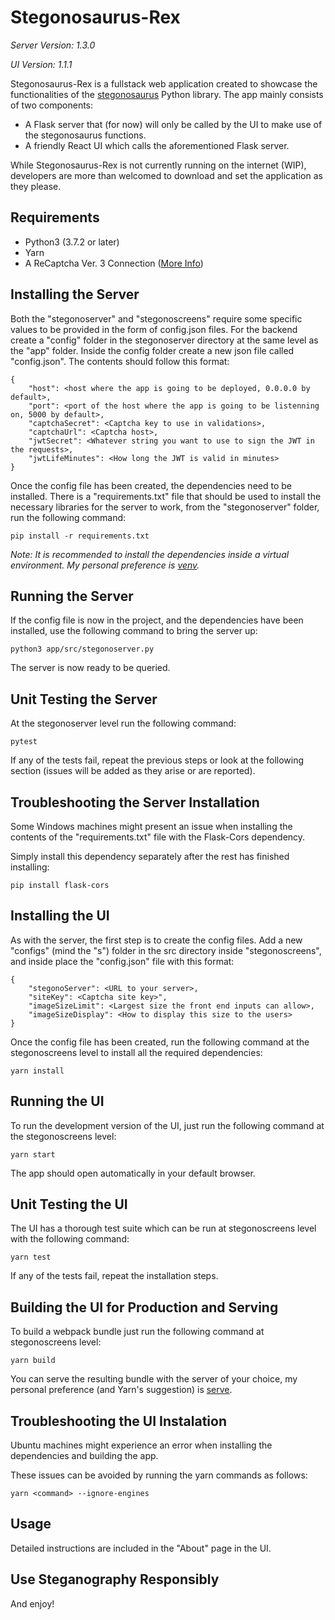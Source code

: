 # Stegonosaurus-Rex

*Server Version: 1.3.0*

*UI Version: 1.1.1*

Stegonosaurus-Rex is a fullstack web application created to showcase the functionalities of the [stegonosaurus](https://pypi.org/project/stegonosaurus/) Python library. The app mainly consists of two components:

- A Flask server that (for now) will only be called by the UI to make use of the stegonosaurus functions.
- A friendly React UI which calls the aforementioned Flask server.

While Stegonosaurus-Rex is not currently running on the internet (WIP), developers are more than welcomed to download and set the application as they please.

## Requirements

- Python3 (3.7.2 or later)
- Yarn
- A ReCaptcha Ver. 3 Connection ([More Info](https://developers.google.com/recaptcha/intro))

## Installing the Server

Both the "stegonoserver" and "stegonoscreens" require some specific values to be provided in the form of config.json files. For the backend create a "config" folder in the stegonoserver directory at the same level as the "app" folder. Inside the config folder create a new json file called "config.json". The contents should follow this format:
```
{
    "host": <host where the app is going to be deployed, 0.0.0.0 by default>,
    "port": <port of the host where the app is going to be listenning on, 5000 by default>,
    "captchaSecret": <Captcha key to use in validations>,
    "captchaUrl": <Captcha host>,
    "jwtSecret": <Whatever string you want to use to sign the JWT in the requests>,
    "jwtLifeMinutes": <How long the JWT is valid in minutes>
}
```
Once the config file has been created, the dependencies need to be installed. There is a "requirements.txt" file that should be used to install the necessary libraries for the server to work, from the "stegonoserver" folder, run the following command:

`pip install -r requirements.txt`

*Note: It is recommended to install the dependencies inside a virtual environment. My personal preference is [venv](https://docs.python.org/3/library/venv.html).*

## Running the Server

If the config file is now in the project, and the dependencies have been installed, use the following command to bring the server up:

`python3 app/src/stegonoserver.py`

The server is now ready to be queried.

## Unit Testing the Server

At the stegonoserver level run the following command:

`pytest`

If any of the tests fail, repeat the previous steps or look at the following section (issues will be added as they arise or are reported).

## Troubleshooting the Server Installation

Some Windows machines might present an issue when installing the contents of the "requirements.txt" file with the Flask-Cors dependency.

Simply install this dependency separately after the rest has finished installing:

`pip install flask-cors`

## Installing the UI

As with the server, the first step is to create the config files. Add a new "configs" (mind the "s") folder in the src directory inside "stegonoscreens", and inside place the "config.json" file with this format:

```
{
    "stegonoServer": <URL to your server>,
    "siteKey": <Captcha site key>",
    "imageSizeLimit": <Largest size the front end inputs can allow>,
    "imageSizeDisplay": <How to display this size to the users>
}
```
Once the config file has been created, run the following command at the stegonoscreens level to install all the required dependencies:

`yarn install`

## Running the UI

To run the development version of the UI, just run the following command at the stegonoscreens level:

`yarn start`

The app should open automatically in your default browser.

## Unit Testing the UI

The UI has a thorough test suite which can be run at stegonoscreens level with the following command:

`yarn test`

If any of the tests fail, repeat the installation steps.

## Building the UI for Production and Serving

To build a webpack bundle just run the following command at stegonoscreens level:

`yarn build`

You can serve the resulting bundle with the server of your choice, my personal preference (and Yarn's suggestion) is [serve](https://yarnpkg.com/package/serve).

## Troubleshooting the UI Instalation

Ubuntu machines might experience an error when installing the dependencies and building the app.

These issues can be avoided by running the yarn commands as follows:

`yarn <command> --ignore-engines`

## Usage

Detailed instructions are included in the "About" page in the UI.

## Use Steganography Responsibly

And enjoy!

